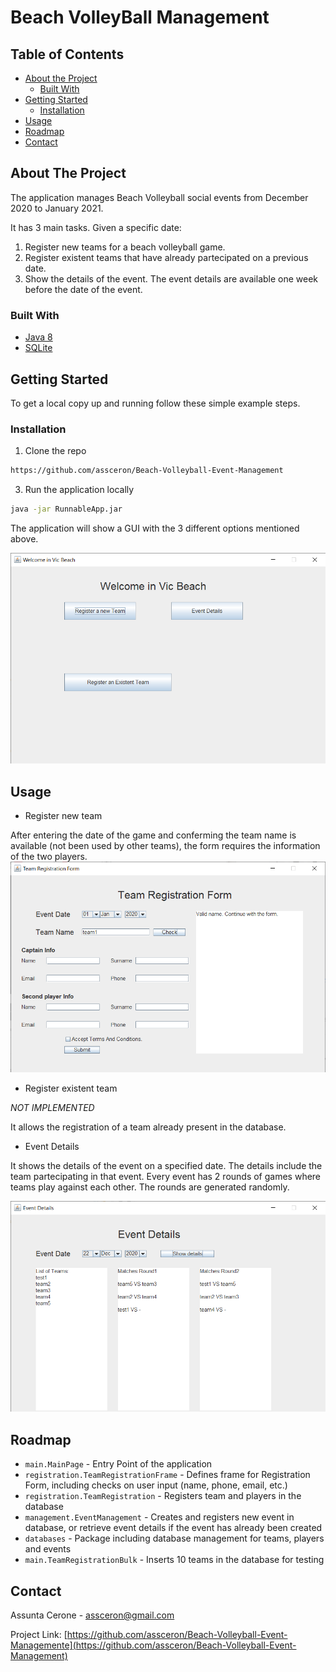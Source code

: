 # Beach VolleyBall  Management

<!-- TABLE OF CONTENTS -->
## Table of Contents

* [About the Project](#about-the-project)
  * [Built With](#built-with)
* [Getting Started](#getting-started)
  * [Installation](#installation)
* [Usage](#usage)
* [Roadmap](#roadmap)
* [Contact](#contact)

<!-- ABOUT THE PROJECT -->
## About The Project
The application manages Beach Volleyball social events from December 2020 to January 2021.

It has 3 main tasks. Given a specific date:
  1. Register new teams for a beach volleyball game.
  2. Register existent teams that have already partecipated on a previous date.
  3. Show the details of the event. The event details are available one week before the date of the event. 

### Built With

* [Java 8](https://www.oracle.com/java/technologies/javase/javase-jdk8-downloads.html)
* [SQLite](https://www.sqlite.org/index.html)

<!-- GETTING STARTED -->
## Getting Started

To get a local copy up and running follow these simple example steps.

### Installation

1. Clone the repo
```sh
https://github.com/assceron/Beach-Volleyball-Event-Management
```

3. Run the application locally
```sh
java -jar RunnableApp.jar
```
The application will show a GUI with the 3 different options mentioned above. 

![main-image]

<!-- USAGE EXAMPLES -->
## Usage
* Register new team

After entering the date of the game and conferming the team name is available (not been used by other teams), the form requires the information of the two players. 
 ![teamreg-image]
 
* Register existent team 

*NOT IMPLEMENTED*

It allows the registration of a team already present in the database. 

* Event Details

It shows the details of the event on a specified date. 
The details include the team partecipating in that event. Every event has 2 rounds of games where teams play against each other. The rounds are generated randomly.

 ![event-image]
 
<!-- ROADMAP -->
## Roadmap
- `main.MainPage` - Entry Point of the application
- `registration.TeamRegistrationFrame` - Defines frame for Registration Form, including checks on user input (name, phone, email, etc.)
- `registration.TeamRegistration` - Registers team and players in the database
- `management.EventManagement` - Creates and registers new event in database, or retrieve event details if the event has already been created  
- `databases` - Package including database management for teams, players and events 
- `main.TeamRegistrationBulk` - Inserts 10 teams in the database for testing 

<!-- CONTACT -->
## Contact

Assunta Cerone - assceron@gmail.com

Project Link: [https://github.com/assceron/Beach-Volleyball-Event-Managemente](https://github.com/assceron/Beach-Volleyball-Event-Management)

<!-- IMAGES -->
[main-image]: images/main.png
[teamreg-image]: images/teamreg.png
[event-image]: images/event.png
